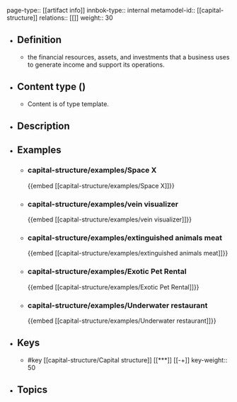 page-type:: [[artifact info]]
innbok-type:: internal
metamodel-id:: [[capital-structure]]
relations:: [[]]
weight:: 30

- ## Definition
  - the financial resources, assets, and investments that a business uses to generate income and support its operations.
- ## Content type ()
  - Content is of type template.
  
- ## Description
- ## Examples
  - ### capital-structure/examples/Space X
    {{embed [[capital-structure/examples/Space X]]}}
  - ### capital-structure/examples/vein visualizer
    {{embed [[capital-structure/examples/vein visualizer]]}}
  - ### capital-structure/examples/extinguished animals meat
    {{embed [[capital-structure/examples/extinguished animals meat]]}}
  - ### capital-structure/examples/Exotic Pet Rental
    {{embed [[capital-structure/examples/Exotic Pet Rental]]}}
  - ### capital-structure/examples/Underwater restaurant
    {{embed [[capital-structure/examples/Underwater restaurant]]}}
  
- ## Keys
  - #key [[capital-structure/Capital structure]] [[***]] [[-+]]
    key-weight:: 50
- ## Topics
  

